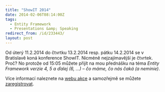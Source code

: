 ```yaml
---
title: "ShowIT 2014"
date: 2014-02-06T08:14:00Z
tags:
  - Entity Framework
  - Presentations &amp; Speaking
redirect_from: /id/233443/
layout: post
---
```

Od úterý 11.2.2014 do čtvrtku 13.2.2014 resp. pátku 14.2.2014 se v Bratislavě koná konference ShowIT. Nicméně nejzajímavější je čtvrtek. Proč? No protože od 15:05 můžete přijít na mou přednášku na téma _Entity Framework verzie 4, 5 a ďalej (6, ...) – čo máme, čo nás čaká (a neminie)_.

Více informací naleznete na [webu akce][1] a samozřejmě se můžete [zaregistrovat][2].

[1]: http://www.showit.sk/other/Program-ShowIT-Bratislava.aspx
[2]: http://www.showit.sk/IT-Pro/Registracia.aspx
